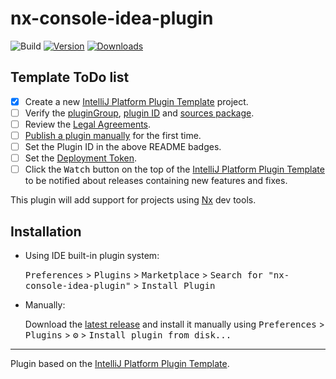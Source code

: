 # nx-console-idea-plugin

![Build](https://github.com/iguissouma/nx-console-idea-plugin/workflows/Build/badge.svg)
[![Version](https://img.shields.io/jetbrains/plugin/v/com.github.iguissouma.nxconsole.svg)](https://plugins.jetbrains.com/plugin/PLUGIN_ID)
[![Downloads](https://img.shields.io/jetbrains/plugin/d/com.github.iguissouma.nxconsole.svg)](https://plugins.jetbrains.com/plugin/PLUGIN_ID)

## Template ToDo list
- [x] Create a new [IntelliJ Platform Plugin Template][template] project.
- [ ] Verify the [pluginGroup](/gradle.properties), [plugin ID](/src/main/resources/META-INF/plugin.xml) and [sources package](/src/main/kotlin).
- [ ] Review the [Legal Agreements](https://plugins.jetbrains.com/docs/marketplace/legal-agreements.html).
- [ ] [Publish a plugin manually](https://www.jetbrains.org/intellij/sdk/docs/basics/getting_started/publishing_plugin.html) for the first time.
- [ ] Set the Plugin ID in the above README badges.
- [ ] Set the [Deployment Token](https://plugins.jetbrains.com/docs/marketplace/plugin-upload.html).
- [ ] Click the <kbd>Watch</kbd> button on the top of the [IntelliJ Platform Plugin Template][template] to be notified about releases containing new features and fixes.

<!-- Plugin description -->
This plugin will add support for projects using [Nx](http://nx.dev/) dev tools. 
<!-- Plugin description end -->

## Installation

- Using IDE built-in plugin system:
  
  <kbd>Preferences</kbd> > <kbd>Plugins</kbd> > <kbd>Marketplace</kbd> > <kbd>Search for "nx-console-idea-plugin"</kbd> >
  <kbd>Install Plugin</kbd>
  
- Manually:

  Download the [latest release](https://github.com/iguissouma/nx-console-idea-plugin/releases/latest) and install it manually using
  <kbd>Preferences</kbd> > <kbd>Plugins</kbd> > <kbd>⚙️</kbd> > <kbd>Install plugin from disk...</kbd>


---
Plugin based on the [IntelliJ Platform Plugin Template][template].

[template]: https://github.com/JetBrains/intellij-platform-plugin-template
